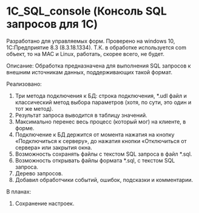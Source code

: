 # 1C_SQL_console (Консоль SQL запросов для 1С)

Разработано для управляемых форм. 
Проверено на windows 10, 1С:Предприятие 8.3 (8.3.18.1334).
Т.К. в обработке используется com объект, то на MAC и Linux, работать, скорее всего, не будет.

Описание:
Обработка предназначена для выполнения SQL запросов к внешним источникам данных, поддерживающих такой формат.

Реализовано:
1.	Три метода подключения к БД: строка подключения, *.udl файл и классический метод выбора параметров (хотя, по сути, это один и тот же метод).
2.	Результат запроса выводится в таблицу значений.
3.	Максимально перенес весь процесс (который мог) на клиенте, в форме.
4.	Подключение к БД держится от момента нажатия на кнопку «Подключиться к серверу», до нажатия кнопки «Отключиться от сервера» или закрытия окна.
5.	Возможность сохранять файлы с текстом SQL запроса в файл *.sql.
6.	Возможность открывать файлы формата *.sql, с текстом SQL запроса.
7.	Дерево запросов.
8.	Добавил обработчики событий, ошибок, подсказки и комментарии.

В планах:
1.	Сохранение настроек.
